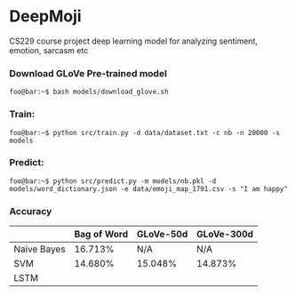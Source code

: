 # DeepMoji
CS229 course project deep learning model for analyzing sentiment, emotion, sarcasm etc

### Download GLoVe Pre-trained model
```console
foo@bar:~$ bash models/download_glove.sh
```

### Train:
```console
foo@bar:~$ python src/train.py -d data/dataset.txt -c nb -n 20000 -s models
```

### Predict:
```console
foo@bar:~$ python src/predict.py -m models/nb.pkl -d models/word_dictionary.json -e data/emoji_map_1791.csv -s "I am happy"
```

### Accuracy
|             |  Bag of Word |  GLoVe-50d  | GLoVe-300d  |
|-------------|--------------|-------------|-------------|
| Naive Bayes |  16.713%     |     N/A     |   N/A       |
| SVM         |  14.680%     | 15.048%     | 14.873%     |
| LSTM        |              |             |             |
